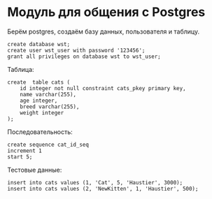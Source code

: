# Модуль для общения с Postgres

Берём postgres, создаём базу данных, пользователя и таблицу.

```postgresql
create database wst;
create user wst_user with password '123456';
grant all privileges on database wst to wst_user;
```

Таблица:

```postgresql
create  table cats (
    id integer not null constraint cats_pkey primary key,
    name varchar(255),
    age integer,
    breed varchar(255),
    weight integer
);
```

Последовательность:
```postgresql
create sequence cat_id_seq
increment 1
start 5;
```

Тестовые данные:
```postgresql
insert into cats values (1, 'Cat', 5, 'Haustier', 3000);
insert into cats values (2, 'NewKitten', 1, 'Haustier', 500);
```
